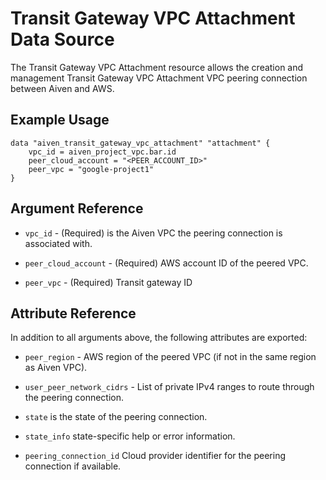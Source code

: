 # Transit Gateway VPC Attachment Data Source

The Transit Gateway VPC Attachment resource allows the creation and management Transit 
Gateway VPC Attachment VPC peering connection between Aiven and AWS.  

## Example Usage

```hcl
data "aiven_transit_gateway_vpc_attachment" "attachment" {
    vpc_id = aiven_project_vpc.bar.id
    peer_cloud_account = "<PEER_ACCOUNT_ID>"
    peer_vpc = "google-project1"
}
```

## Argument Reference

* `vpc_id` - (Required) is the Aiven VPC the peering connection is associated with.

* `peer_cloud_account` - (Required) AWS account ID of the peered VPC.

* `peer_vpc` - (Required) Transit gateway ID

## Attribute Reference

In addition to all arguments above, the following attributes are exported:

* `peer_region` - AWS region of the peered VPC (if not in the same region as Aiven VPC).

* `user_peer_network_cidrs` - List of private IPv4 ranges to route through the peering connection.

* `state` is the state of the peering connection.

* `state_info` state-specific help or error information.

* `peering_connection_id` Cloud provider identifier for the peering connection if available.
